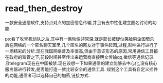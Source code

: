 # read_then_destroy
一款安全通信软件,支持点对点的加密信息传输,并且有去中性化建立匿名讨论的功能


ps:看了攻壳机动队之后,其中有一集映像非常深.就是部长被疑似笑脸男企图暗杀后在网络的一个匿名聊天室里,几个匿名的网友对于事件起因,过程,影响进行进行了一场精彩的分析.现在我国网络普及率很高,但由于意识形态的原因,常用通信工具都在政府的监管之下,前段时间甚至传出来运营商直接明文传输qq,微信等通信记录.且telegram现在在中国被禁.现在设想一下如果通信的建立能够去中心化,没有核心服务器进行转发,是否能打造一款比较安全的通信工具.
  规划这个工具有自定义插件的功能,通信者可以选择自己的加密,链接方式.

